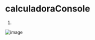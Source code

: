 # calculadoraConsole

1.
![image](https://user-images.githubusercontent.com/97135241/235369186-117e0d70-ab3f-4a39-959e-4178787cf813.png)



